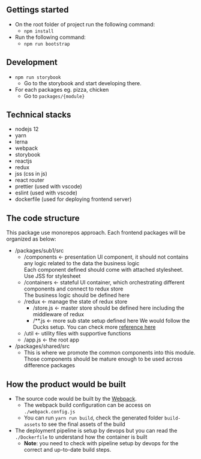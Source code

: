 ## Gettings started 

* On the root folder of project run the following command:
  * ```npm install```
* Run the following command:
  * ```npm run bootstrap```

## Development
* ```npm run storybook```
  * Go to the storybook and start developing there.
* For each packages eg. pizza, chicken
  * Go to `packages/{module}`

## Technical stacks
* nodejs 12
* yarn
* lerna
* webpack
* storybook
* reactjs
* redux
* jss (css in js)
* react router
* prettier (used with vscode)
* eslint (used with vscode)
* dockerfile (used for deploying frontend server)


## The code structure

This package use monorepos approach. Each frontend packages will be organized as below:

* /packages/sub1/src
  * /components ← presentation UI component, it should not contains any logic related to the data the business logic  
    Each component defined should come with attached stylesheet.  
    Use JSS for stylesheet
  * /containers ← stateful UI container, which orchestrating different components and connect to redux store  
    The business logic should be defined here
  * /redux ← manage the state of redux store
    * /store.js ← master store should be defined here including the middleware of redux
    * /**.js ← more sub state setup defined here
      We would follow the Ducks setup. You can check more [reference here](https://redux.js.org/faq/code-structure#what-should-my-file-structure-look-like-how-should-i-group-my-action-creators-and-reducers-in-my-project-where-should-my-selectors-go)
  * /util ←  utility files with supportive functions
  * /app.js ← the root app
* /packages/shared/src
  * This is where we promote the common components into this module. Those components should be mature enough to be used across difference packages

## How the product would be built

* The source code would be built by the [Webpack](https://webpack.js.org/).
  * The webpack build configuration can be access on `./webpack.config.js`
  * You can run `yarn run build`, check the generated folder `build-assets` to see the final assets of the build
* The deployment pipeline is setup by devops but you can read the `./Dockerfile` to understand how the container is built
  * **Note**: you need to check with pipeline setup by devops for the correct and up-to-date build steps.

